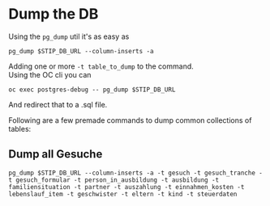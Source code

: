 # Dump the DB
Using the `pg_dump` util it's as easy as

    pg_dump $STIP_DB_URL --column-inserts -a

Adding one or more `-t table_to_dump` to the command.  
Using the OC cli you can

    oc exec postgres-debug -- pg_dump $STIP_DB_URL

And redirect that to a .sql file.

Following are a few premade commands to dump common collections of tables:

## Dump all Gesuche
    pg_dump $STIP_DB_URL --column-inserts -a -t gesuch -t gesuch_tranche -t gesuch_formular -t person_in_ausbildung -t ausbildung -t familiensituation -t partner -t auszahlung -t einnahmen_kosten -t lebenslauf_item -t geschwister -t eltern -t kind -t steuerdaten